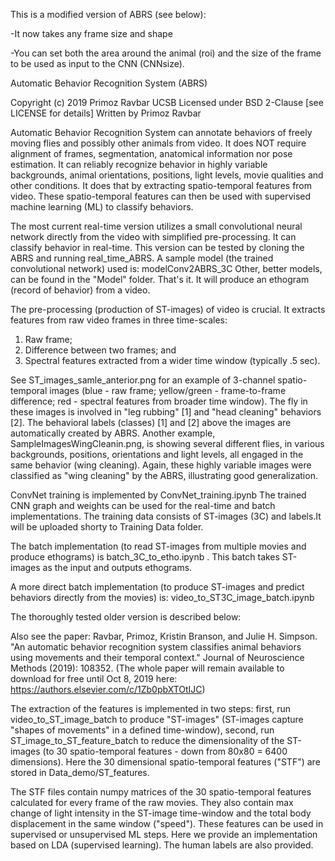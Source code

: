 This is a modified version of ABRS (see below):

-It now takes any frame size and shape

-You can set both the area around the animal (roi) and the size of the frame to be used as input to the CNN (CNNsize).

Automatic Behavior Recognition System (ABRS)

Copyright (c) 2019 Primoz Ravbar UCSB
Licensed under BSD 2-Clause [see LICENSE for details]
Written by Primoz Ravbar

Automatic Behavior Recognition System can annotate behaviors of freely moving flies and possibly other animals from video. It does NOT require alignment of frames, segmentation, anatomical information nor pose estimation. It can reliably recognize behavior in highly variable backgrounds, animal orientations, positions, light levels, movie qualities and other conditions. It does that by extracting spatio-temporal features from video. These spatio-temporal features can then be used with supervised machine learning (ML) to classify behaviors. 

The most current real-time version utilizes a small convolutional neural network directly from the video with simplified pre-processing. It can classify behavior in real-time. This version can be tested by cloning the ABRS and running real_time_ABRS. A sample model (the trained convolutional network) used is: modelConv2ABRS_3C Other, better models, can be found in the "Model" folder. That's it. It will produce an ethogram (record of behavior) from a video. 

The pre-processing (production of ST-images) of video is crucial. It extracts features from raw video frames in three time-scales:

  1) Raw frame;
  2) Difference between two frames; and
  3) Spectral features extracted from a wider time window (typically .5 sec).
  
See ST_images_samle_anterior.png for an example of 3-channel spatio-temporal images (blue - raw frame; yellow/green - frame-to-frame difference; red - spectral features from broader time window). The fly in these images is involved in "leg rubbing" [1] and "head cleaning" behaviors [2]. The behavioral labels (classes) [1] and [2] above the images are automatically created by ABRS. Another example, SampleImagesWingCleanin.png, is showing several different flies, in various backgrounds, positions, orientations and light levels, all engaged in the same behavior (wing cleaning). Again, these highly variable images were classified as "wing cleaning" by the ABRS, illustrating good generalization.

ConvNet training is implemented by ConvNet_training.ipynb The trained CNN graph and weights can be used for the real-time and batch implementations. The training data consists of ST-images (3C) and labels.It will be uploaded shorty to Training Data folder. 

The batch implementation (to read ST-images from multiple movies and produce ethograms) is batch_3C_to_etho.ipynb . This batch takes ST-images as the input and outputs ethograms.

A more direct batch implementation (to produce ST-images and predict behaviors directly from the movies) is: video_to_ST3C_image_batch.ipynb

The thoroughly tested older version is described below:

Also see the paper: Ravbar, Primoz, Kristin Branson, and Julie H. Simpson. "An automatic behavior recognition system classifies animal behaviors using movements and their temporal context." Journal of Neuroscience Methods (2019): 108352. (The whole paper will remain available to download for free until Oct 8, 2019 here: https://authors.elsevier.com/c/1Zb0pbXTOtIJC)

The extraction of the features is implemented in two steps: first, run video_to_ST_image_batch to produce "ST-images" (ST-images capture "shapes of movements" in a defined time-window), second, run ST_image_to_ST_feature_batch to reduce the dimensionality of the ST-images (to 30 spatio-temporal features - down from 80x80 = 6400 dimensions). Here the 30 dimensional spatio-temporal features ("STF") are stored in Data_demo/ST_features.

The STF files contain numpy matrices of the 30 spatio-temporal features calculated for every frame of the raw movies. They also contain max change of light intensity in the ST-image time-window and the total body displacement in the same window ("speed"). These features can be used in supervised or unsupervised ML steps. Here we provide an implementation based on LDA (supervised learning). The human labels are also provided.   

